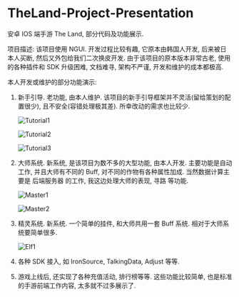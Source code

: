 # TheLand-Project-Presentation
安卓 IOS 端手游 The Land, 部分代码及功能展示. 

项目描述: 该项目使用 NGUI. 开发过程比较有趣, 它原本由韩国人开发, 后来被日本人买断, 然后又外包给我们二次换皮开发. 由于该项目的原本版本非常古老, 使用的各种插件和 SDK 升级困难, 文档难寻, 架构不严谨, 开发和维护的成本都极高. 

本人开发或维护的部分功能演示: 
1. 新手引导. 老功能, 由本人维护.
   该项目的新手引导框架并不灵活(留给策划的配置很少), 且不安全(容错处理极其差). 所幸改动的需求也比较少. 

   ![Tutorial1](https://github.com/GameDevBaiyi/TheLand-Project-Presentation/assets/100526832/a2b01fca-3ec7-4ee5-83f8-ce6d84af0bb0)

   ![Tutorial2](https://github.com/GameDevBaiyi/TheLand-Project-Presentation/assets/100526832/3e1d0d9f-af7e-4a31-afda-69b1149ac11f)

   ![Tutorial3](https://github.com/GameDevBaiyi/TheLand-Project-Presentation/assets/100526832/27f1e311-6dea-420e-8cbe-16886a16905b)

2. 大师系统. 新系统, 是该项目为数不多的大型功能, 由本人开发. 
   主要功能是自动工作, 并且大师有不同的 Buff, 对不同的作物有各种属性加成. 当然数据计算主要是 后端服务器 的工作, 我这边处理大师的表现, 寻路 等功能. 

   ![Master1](https://github.com/GameDevBaiyi/TheLand-Project-Presentation/assets/100526832/6fea653d-d638-4ac5-8fb2-60d5c68fa631)

   ![Master2](https://github.com/GameDevBaiyi/TheLand-Project-Presentation/assets/100526832/5e69484f-33d0-47b3-80c7-dc6d54bbc6ef)

3. 精灵系统. 新系统. 
   一个简单的挂件, 和大师共用一套 Buff 系统. 相对于大师系统要简单很多. 

   ![Elf1](https://github.com/GameDevBaiyi/TheLand-Project-Presentation/assets/100526832/46b5fdb0-f0f3-4875-8abd-fa015d442b03)

4. 各种 SDK 接入, 如 IronSource, TalkingData, Adjust 等等. 

5. 游戏上线后, 还实现了各种充值活动, 排行榜等等. 这些功能比较简单, 也是标准的手游前端工作内容, 太多就不过多展示了. 
